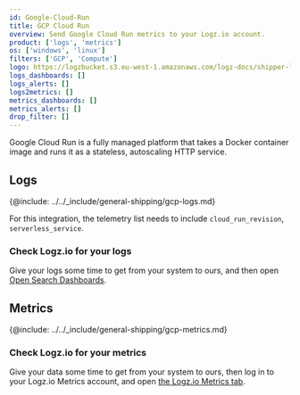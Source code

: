 ```yaml
---
id: Google-Cloud-Run
title: GCP Cloud Run
overview: Send Google Cloud Run metrics to your Logz.io account.
product: ['logs', 'metrics']
os: ['windows', 'linux']
filters: ['GCP', 'Compute']
logo: https://logzbucket.s3.eu-west-1.amazonaws.com/logz-docs/shipper-logos/cloudrun.png
logs_dashboards: []
logs_alerts: []
logs2metrics: []
metrics_dashboards: []
metrics_alerts: []
drop_filter: []
---
```



Google Cloud Run is a fully managed platform that takes a Docker container image and runs it as a stateless, autoscaling HTTP service. 

## Logs

{@include: ../../_include/general-shipping/gcp-logs.md}  

For this integration, the telemetry list needs to include `cloud_run_revision`, `serverless_service`.

### Check Logz.io for your logs

Give your logs some time to get from your system to ours, and then open [Open Search Dashboards](https://app.logz.io/#/dashboard/osd).

## Metrics

{@include: ../../_include/general-shipping/gcp-metrics.md}


### Check Logz.io for your metrics

Give your data some time to get from your system to ours, then log in to your Logz.io Metrics account, and open [the Logz.io Metrics tab](https://app.logz.io/#/dashboard/metrics/).